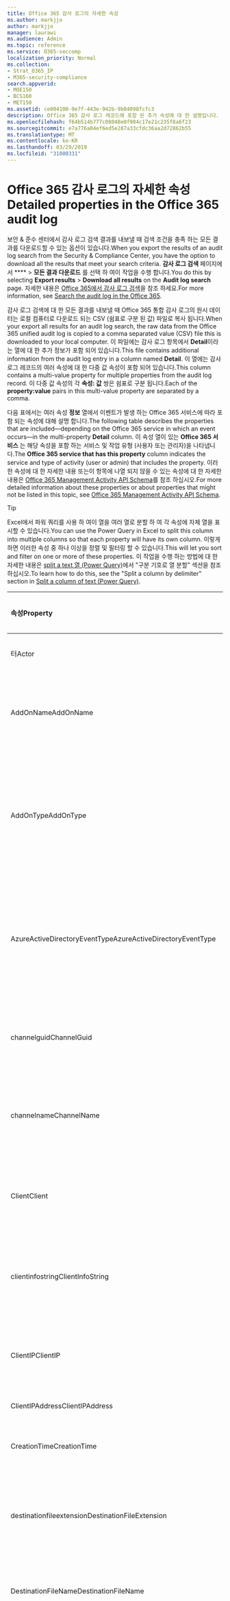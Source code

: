 ```yaml
---
title: Office 365 감사 로그의 자세한 속성
ms.author: markjjo
author: markjjo
manager: laurawi
ms.audience: Admin
ms.topic: reference
ms.service: O365-seccomp
localization_priority: Normal
ms.collection:
- Strat_O365_IP
- M365-security-compliance
search.appverid:
- MOE150
- BCS160
- MET150
ms.assetid: ce004100-9e7f-443e-942b-9b04098fcfc3
description: Office 365 감사 로그 레코드에 포함 된 추가 속성에 대 한 설명입니다.
ms.openlocfilehash: f64b514b777c08048e0f904c17e21c235f8a6f23
ms.sourcegitcommit: e7a776a04ef6ed5e287a33cfdc36aa2d72862b55
ms.translationtype: MT
ms.contentlocale: ko-KR
ms.lasthandoff: 03/29/2019
ms.locfileid: "31000331"
---
```

# <a name="detailed-properties-in-the-office-365-audit-log"></a><span data-ttu-id="f0a6d-103">Office 365 감사 로그의 자세한 속성</span><span class="sxs-lookup"><span data-stu-id="f0a6d-103">Detailed properties in the Office 365 audit log</span></span>

<span data-ttu-id="f0a6d-104">보안 & 준수 센터에서 감사 로그 검색 결과를 내보낼 때 검색 조건을 충족 하는 모든 결과를 다운로드할 수 있는 옵션이 있습니다.</span><span class="sxs-lookup"><span data-stu-id="f0a6d-104">When you export the results of an audit log search from the Security & Compliance Center, you have the option to download all the results that meet your search criteria.</span></span> <span data-ttu-id="f0a6d-105">**감사 로그 검색** 페이지에서 \*\*\*\* \> **모든 결과 다운로드** 를 선택 하 여이 작업을 수행 합니다.</span><span class="sxs-lookup"><span data-stu-id="f0a6d-105">You do this by selecting **Export results** \> **Download all results** on the **Audit log search** page.</span></span> <span data-ttu-id="f0a6d-106">자세한 내용은 [Office 365에서 감사 로그 검색](search-the-audit-log-in-security-and-compliance.md)을 참조 하세요.</span><span class="sxs-lookup"><span data-stu-id="f0a6d-106">For more information, see [Search the audit log in the Office 365](search-the-audit-log-in-security-and-compliance.md).</span></span>
  
 <span data-ttu-id="f0a6d-107">감사 로그 검색에 대 한 모든 결과를 내보낼 때 Office 365 통합 감사 로그의 원시 데이터는 로컬 컴퓨터로 다운로드 되는 CSV (쉼표로 구분 된 값) 파일로 복사 됩니다.</span><span class="sxs-lookup"><span data-stu-id="f0a6d-107">When your export all results for an audit log search, the raw data from the Office 365 unified audit log is copied to a comma separated value (CSV) file this is downloaded to your local computer.</span></span> <span data-ttu-id="f0a6d-108">이 파일에는 감사 로그 항목에서 **Detail**이라는 열에 대 한 추가 정보가 포함 되어 있습니다.</span><span class="sxs-lookup"><span data-stu-id="f0a6d-108">This file contains additional information from the audit log entry in a column named **Detail**.</span></span> <span data-ttu-id="f0a6d-109">이 열에는 감사 로그 레코드의 여러 속성에 대 한 다중 값 속성이 포함 되어 있습니다.</span><span class="sxs-lookup"><span data-stu-id="f0a6d-109">This column contains a multi-value property for multiple properties from the audit log record.</span></span> <span data-ttu-id="f0a6d-110">이 다중 값 속성의 각 **속성: 값** 쌍은 쉼표로 구분 됩니다.</span><span class="sxs-lookup"><span data-stu-id="f0a6d-110">Each of the **property:value** pairs in this multi-value property are separated by a comma.</span></span> 
  
<span data-ttu-id="f0a6d-111">다음 표에서는 여러 속성 **정보** 열에서 이벤트가 발생 하는 Office 365 서비스에 따라 포함 되는 속성에 대해 설명 합니다.</span><span class="sxs-lookup"><span data-stu-id="f0a6d-111">The following table describes the properties that are included—depending on the Office 365 service in which an event occurs—in the multi-property **Detail** column.</span></span> <span data-ttu-id="f0a6d-112">이 속성 열이 있는 **Office 365 서비스** 는 해당 속성을 포함 하는 서비스 및 작업 유형 (사용자 또는 관리자)을 나타냅니다.</span><span class="sxs-lookup"><span data-stu-id="f0a6d-112">The **Office 365 service that has this property** column indicates the service and type of activity (user or admin) that includes the property.</span></span> <span data-ttu-id="f0a6d-113">이러한 속성에 대 한 자세한 내용 또는이 항목에 나열 되지 않을 수 있는 속성에 대 한 자세한 내용은 [Office 365 Management Activity API Schema](https://go.microsoft.com/fwlink/p/?LinkId=717993)를 참조 하십시오.</span><span class="sxs-lookup"><span data-stu-id="f0a6d-113">For more detailed information about these properties or about properties that might not be listed in this topic, see [Office 365 Management Activity API Schema](https://go.microsoft.com/fwlink/p/?LinkId=717993).</span></span>
  
> [!TIP]
> <span data-ttu-id="f0a6d-114">Excel에서 파워 쿼리를 사용 하 여이 열을 여러 열로 분할 하 여 각 속성에 자체 열을 표시할 수 있습니다.</span><span class="sxs-lookup"><span data-stu-id="f0a6d-114">You can use the Power Query in Excel to split this column into multiple columns so that each property will have its own column.</span></span> <span data-ttu-id="f0a6d-115">이렇게 하면 이러한 속성 중 하나 이상을 정렬 및 필터링 할 수 있습니다.</span><span class="sxs-lookup"><span data-stu-id="f0a6d-115">This will let you sort and filter on one or more of these properties.</span></span> <span data-ttu-id="f0a6d-116">이 작업을 수행 하는 방법에 대 한 자세한 내용은 [split a text 열 (Power Query)](https://support.office.com/article/5282d425-6dd0-46ca-95bf-8e0da9539662)에서 "구분 기호로 열 분할" 섹션을 참조 하십시오.</span><span class="sxs-lookup"><span data-stu-id="f0a6d-116">To learn how to do this, see the "Split a column by delimiter" section in [Split a column of text (Power Query)](https://support.office.com/article/5282d425-6dd0-46ca-95bf-8e0da9539662).</span></span> 
  
|<span data-ttu-id="f0a6d-117">**속성**</span><span class="sxs-lookup"><span data-stu-id="f0a6d-117">**Property**</span></span>|<span data-ttu-id="f0a6d-118">**설명**</span><span class="sxs-lookup"><span data-stu-id="f0a6d-118">**Description**</span></span>|<span data-ttu-id="f0a6d-119">**이 속성을 가진 Office 365 서비스**</span><span class="sxs-lookup"><span data-stu-id="f0a6d-119">**Office 365 service that has this property**</span></span>|
|:-----|:-----|:-----|
|<span data-ttu-id="f0a6d-120">터</span><span class="sxs-lookup"><span data-stu-id="f0a6d-120">Actor</span></span>|<span data-ttu-id="f0a6d-121">작업을 수행한 사용자 또는 서비스 계정입니다.</span><span class="sxs-lookup"><span data-stu-id="f0a6d-121">The user or service account that performed the action.</span></span>|<span data-ttu-id="f0a6d-122">Azure Active Directory</span><span class="sxs-lookup"><span data-stu-id="f0a6d-122">Azure Active Directory</span></span>|
|<span data-ttu-id="f0a6d-123">AddOnName</span><span class="sxs-lookup"><span data-stu-id="f0a6d-123">AddOnName</span></span>|<span data-ttu-id="f0a6d-124">팀에서 추가, 제거 또는 업데이트 된 추가 기능의 이름입니다.</span><span class="sxs-lookup"><span data-stu-id="f0a6d-124">The name of an add-on that was added, removed, or updated in a team.</span></span> <span data-ttu-id="f0a6d-125">Microsoft 팀의 추가 기능 유형은 bot, 커넥터 또는 탭입니다.</span><span class="sxs-lookup"><span data-stu-id="f0a6d-125">The type of add-ons in Microsoft Teams are a bot, a connector, or a tab.</span></span>|<span data-ttu-id="f0a6d-126">Microsoft Teams</span><span class="sxs-lookup"><span data-stu-id="f0a6d-126">Microsoft Teams</span></span>|
|<span data-ttu-id="f0a6d-127">AddOnType</span><span class="sxs-lookup"><span data-stu-id="f0a6d-127">AddOnType</span></span>|<span data-ttu-id="f0a6d-128">팀에서 추가, 제거 또는 업데이트 된 추가 기능의 유형입니다.</span><span class="sxs-lookup"><span data-stu-id="f0a6d-128">The type of an add-on that was added, removed, or updated in a team.</span></span> <span data-ttu-id="f0a6d-129">다음 값은 추가 기능의 형식을 나타냅니다.</span><span class="sxs-lookup"><span data-stu-id="f0a6d-129">The following values indicate the type of add-on.</span></span>  <br/> <span data-ttu-id="f0a6d-130">**1** -bot을 나타냅니다.</span><span class="sxs-lookup"><span data-stu-id="f0a6d-130">**1** - Indicates a bot.</span></span><br/> <span data-ttu-id="f0a6d-131">**2** -커넥터를 나타냅니다.</span><span class="sxs-lookup"><span data-stu-id="f0a6d-131">**2** - Indicates a connector.</span></span><br/> <span data-ttu-id="f0a6d-132">**3** -탭을 나타냅니다.</span><span class="sxs-lookup"><span data-stu-id="f0a6d-132">**3** - Indicates a tab.</span></span>|<span data-ttu-id="f0a6d-133">Microsoft Teams</span><span class="sxs-lookup"><span data-stu-id="f0a6d-133">Microsoft Teams</span></span>|
|<span data-ttu-id="f0a6d-134">AzureActiveDirectoryEventType</span><span class="sxs-lookup"><span data-stu-id="f0a6d-134">AzureActiveDirectoryEventType</span></span>|<span data-ttu-id="f0a6d-135">Azure Active Directory 이벤트의 유형입니다.</span><span class="sxs-lookup"><span data-stu-id="f0a6d-135">The type of Azure Active Directory event.</span></span> <span data-ttu-id="f0a6d-136">이벤트 유형을 나타내는 값은 다음과 같습니다.</span><span class="sxs-lookup"><span data-stu-id="f0a6d-136">The following values indicate the type of event.</span></span>  <br/> <span data-ttu-id="f0a6d-137">**0** -계정 로그인 이벤트를 나타냅니다.</span><span class="sxs-lookup"><span data-stu-id="f0a6d-137">**0** - Indicates an account login event.</span></span><br/> <span data-ttu-id="f0a6d-138">**1** -Azure 응용 프로그램 보안 이벤트를 나타냅니다.</span><span class="sxs-lookup"><span data-stu-id="f0a6d-138">**1** - Indicates an Azure application security event.</span></span>|<span data-ttu-id="f0a6d-139">Azure Active Directory</span><span class="sxs-lookup"><span data-stu-id="f0a6d-139">Azure Active Directory</span></span>|
|<span data-ttu-id="f0a6d-140">channelguid</span><span class="sxs-lookup"><span data-stu-id="f0a6d-140">ChannelGuid</span></span>|<span data-ttu-id="f0a6d-141">Microsoft 팀 채널의 ID입니다.</span><span class="sxs-lookup"><span data-stu-id="f0a6d-141">The ID of a Microsoft Teams channel.</span></span> <span data-ttu-id="f0a6d-142">채널이 있는 팀이 **teamname** 및 **teamname** 속성으로 식별 됩니다.</span><span class="sxs-lookup"><span data-stu-id="f0a6d-142">The team that the channel is located in is identified by the **TeamName** and **TeamGuid** properties.</span></span>|<span data-ttu-id="f0a6d-143">Microsoft Teams</span><span class="sxs-lookup"><span data-stu-id="f0a6d-143">Microsoft Teams</span></span>|
|<span data-ttu-id="f0a6d-144">channelname</span><span class="sxs-lookup"><span data-stu-id="f0a6d-144">ChannelName</span></span>|<span data-ttu-id="f0a6d-145">Microsoft 팀 채널의 이름입니다.</span><span class="sxs-lookup"><span data-stu-id="f0a6d-145">The name of a Microsoft Teams channel.</span></span> <span data-ttu-id="f0a6d-146">채널이 있는 팀이 **teamname** 및 **teamname** 속성으로 식별 됩니다.</span><span class="sxs-lookup"><span data-stu-id="f0a6d-146">The team that the channel is located in is identified by the **TeamName** and **TeamGuid** properties.</span></span>|<span data-ttu-id="f0a6d-147">Microsoft Teams</span><span class="sxs-lookup"><span data-stu-id="f0a6d-147">Microsoft Teams</span></span>|
|<span data-ttu-id="f0a6d-148">Client</span><span class="sxs-lookup"><span data-stu-id="f0a6d-148">Client</span></span>|<span data-ttu-id="f0a6d-149">클라이언트 장치, 장치 OS 및 login 이벤트에 사용 되는 장치 브라우저 (예: Nokia Lumia 920;) Windows Phone 8; IE Mobile 11).</span><span class="sxs-lookup"><span data-stu-id="f0a6d-149">The client device, the device OS, and the device browser used for the login event (for example, Nokia Lumia 920; Windows Phone 8; IE Mobile 11).</span></span>|<span data-ttu-id="f0a6d-150">Azure Active Directory</span><span class="sxs-lookup"><span data-stu-id="f0a6d-150">Azure Active Directory</span></span>|
|<span data-ttu-id="f0a6d-151">clientinfostring</span><span class="sxs-lookup"><span data-stu-id="f0a6d-151">ClientInfoString</span></span>|<span data-ttu-id="f0a6d-152">브라우저 버전, Outlook 버전 및 모바일 장치 정보와 같이 작업을 수행 하는 데 사용한 전자 메일 클라이언트에 대 한 정보</span><span class="sxs-lookup"><span data-stu-id="f0a6d-152">Information about the email client that was used to perform the operation, such as a browser version, Outlook version, and mobile device information</span></span>|<span data-ttu-id="f0a6d-153">Exchange (사서함 활동)</span><span class="sxs-lookup"><span data-stu-id="f0a6d-153">Exchange (mailbox activity)</span></span>|
|<span data-ttu-id="f0a6d-154">ClientIP</span><span class="sxs-lookup"><span data-stu-id="f0a6d-154">ClientIP</span></span>|<span data-ttu-id="f0a6d-155">활동을 로그할 때 사용 된 장치의 IP 주소입니다.</span><span class="sxs-lookup"><span data-stu-id="f0a6d-155">The IP address of the device that was used when the activity was logged.</span></span> <span data-ttu-id="f0a6d-156">IP 주소는 IPv4 또는 IPv6 주소 형식으로 표시 됩니다.</span><span class="sxs-lookup"><span data-stu-id="f0a6d-156">The IP address is displayed in either an IPv4 or IPv6 address format.</span></span>|<span data-ttu-id="f0a6d-157">Exchange 및 Azure Active Directory</span><span class="sxs-lookup"><span data-stu-id="f0a6d-157">Exchange and Azure Active Directory</span></span>|
|<span data-ttu-id="f0a6d-158">ClientIPAddress</span><span class="sxs-lookup"><span data-stu-id="f0a6d-158">ClientIPAddress</span></span>|<span data-ttu-id="f0a6d-159">ClientIP과 동일 합니다.</span><span class="sxs-lookup"><span data-stu-id="f0a6d-159">Same as ClientIP.</span></span>|<span data-ttu-id="f0a6d-160">SharePoint</span><span class="sxs-lookup"><span data-stu-id="f0a6d-160">SharePoint</span></span>|
|<span data-ttu-id="f0a6d-161">CreationTime</span><span class="sxs-lookup"><span data-stu-id="f0a6d-161">CreationTime</span></span>|<span data-ttu-id="f0a6d-162">사용자가 활동을 수행 했을 때 utc (협정 세계시)로 표시 되는 날짜와 시간입니다.</span><span class="sxs-lookup"><span data-stu-id="f0a6d-162">The date and time in Coordinated Universal Time (UTC) when the user performed the activity.</span></span>|<span data-ttu-id="f0a6d-163">모두</span><span class="sxs-lookup"><span data-stu-id="f0a6d-163">All</span></span>|
|<span data-ttu-id="f0a6d-164">destinationfileextension</span><span class="sxs-lookup"><span data-stu-id="f0a6d-164">DestinationFileExtension</span></span>|<span data-ttu-id="f0a6d-165">복사 하거나 이동할 파일의 파일 확장명입니다.</span><span class="sxs-lookup"><span data-stu-id="f0a6d-165">The file extension of a file that is copied or moved.</span></span> <span data-ttu-id="f0a6d-166">이 속성은 FileCopied 및 FileMoved 사용자 작업에만 표시 됩니다.</span><span class="sxs-lookup"><span data-stu-id="f0a6d-166">This property is displayed only for the FileCopied and FileMoved user activities.</span></span>|<span data-ttu-id="f0a6d-167">SharePoint</span><span class="sxs-lookup"><span data-stu-id="f0a6d-167">SharePoint</span></span>|
|<span data-ttu-id="f0a6d-168">DestinationFileName</span><span class="sxs-lookup"><span data-stu-id="f0a6d-168">DestinationFileName</span></span>|<span data-ttu-id="f0a6d-169">파일 이름이 복사 되거나 이동 됩니다.</span><span class="sxs-lookup"><span data-stu-id="f0a6d-169">The name of the file is copied or moved.</span></span> <span data-ttu-id="f0a6d-170">이 속성은 FileCopied 및 FileMoved 작업에만 표시 됩니다.</span><span class="sxs-lookup"><span data-stu-id="f0a6d-170">This property is displayed only for the FileCopied and FileMoved actions.</span></span>|<span data-ttu-id="f0a6d-171">SharePoint</span><span class="sxs-lookup"><span data-stu-id="f0a6d-171">SharePoint</span></span>|
|<span data-ttu-id="f0a6d-172">DestinationRelativeUrl</span><span class="sxs-lookup"><span data-stu-id="f0a6d-172">DestinationRelativeUrl</span></span>|<span data-ttu-id="f0a6d-173">파일을 복사 하거나 이동할 대상 폴더의 URL입니다.</span><span class="sxs-lookup"><span data-stu-id="f0a6d-173">The URL of the destination folder where a file is copied or moved.</span></span> <span data-ttu-id="f0a6d-174">**SiteURL**, **DestinationRelativeURL**및 **destinationfilename** 속성의 값을 조합 하면 **ObjectID** 속성의 값 (복사 된 파일의 전체 경로 이름)과 같습니다.</span><span class="sxs-lookup"><span data-stu-id="f0a6d-174">The combination of the values for the **SiteURL**, the **DestinationRelativeURL**, and the **DestinationFileName** properties is the same as the value for the **ObjectID** property, which is the full path name for the file that was copied.</span></span> <span data-ttu-id="f0a6d-175">이 속성은 FileCopied 및 FileMoved 사용자 작업에만 표시 됩니다.</span><span class="sxs-lookup"><span data-stu-id="f0a6d-175">This property is displayed only for the FileCopied and FileMoved user activities.</span></span>|<span data-ttu-id="f0a6d-176">SharePoint</span><span class="sxs-lookup"><span data-stu-id="f0a6d-176">SharePoint</span></span>|
|<span data-ttu-id="f0a6d-177">EventSource</span><span class="sxs-lookup"><span data-stu-id="f0a6d-177">EventSource</span></span>|<span data-ttu-id="f0a6d-178">SharePoint에서 이벤트가 발생 한 것을 식별 합니다.</span><span class="sxs-lookup"><span data-stu-id="f0a6d-178">Identifies that an event occurred in SharePoint.</span></span> <span data-ttu-id="f0a6d-179">사용할 수 있는 값은 **SharePoint** 및 **objectmodel**입니다.</span><span class="sxs-lookup"><span data-stu-id="f0a6d-179">Possible values are **SharePoint** and **ObjectModel**.</span></span>|<span data-ttu-id="f0a6d-180">SharePoint</span><span class="sxs-lookup"><span data-stu-id="f0a6d-180">SharePoint</span></span>|
|<span data-ttu-id="f0a6d-181">externalaccess</span><span class="sxs-lookup"><span data-stu-id="f0a6d-181">ExternalAccess</span></span>|<span data-ttu-id="f0a6d-182">Exchange 관리 활동의 경우, cmdlet이 조직의 사용자에 의해 실행 되었는지, Microsoft 데이터 센터 담당자나 데이터 센터 서비스 계정 또는 위임 된 관리자가 실행할지를 지정 합니다.</span><span class="sxs-lookup"><span data-stu-id="f0a6d-182">For Exchange admin activity, specifies whether the cmdlet was run by a user in your organization, by Microsoft datacenter personnel or a datacenter service account, or by a delegated administrator.</span></span> <span data-ttu-id="f0a6d-183">값이 **False** 이면 조직의 다른 사용자가 cmdlet을 실행 한 것입니다.</span><span class="sxs-lookup"><span data-stu-id="f0a6d-183">The value **False** indicates that the cmdlet was run by someone in your organization.</span></span> <span data-ttu-id="f0a6d-184">**True** 값은 데이터 센터 직원, 데이터 센터 서비스 계정 또는 위임 된 관리자에 의해 cmdlet이 실행 되었음을 나타냅니다.</span><span class="sxs-lookup"><span data-stu-id="f0a6d-184">The value **True** indicates that the cmdlet was run by datacenter personnel, a datacenter service account, or a delegated administrator.</span></span>  <br/> <span data-ttu-id="f0a6d-185">Exchange 사서함 활동의 경우 조직 외부의 사용자가 사서함에 액세스 했는지 여부를 지정 합니다.</span><span class="sxs-lookup"><span data-stu-id="f0a6d-185">For Exchange mailbox activity, specifies whether a mailbox was accessed by a user outside your organization.</span></span>|<span data-ttu-id="f0a6d-186">Exchange</span><span class="sxs-lookup"><span data-stu-id="f0a6d-186">Exchange</span></span>|
|<span data-ttu-id="f0a6d-187">ExtendedProperties</span><span class="sxs-lookup"><span data-stu-id="f0a6d-187">ExtendedProperties</span></span>|<span data-ttu-id="f0a6d-188">Azure Active Directory 이벤트에 대 한 확장 된 속성입니다.</span><span class="sxs-lookup"><span data-stu-id="f0a6d-188">The extended properties for an the Azure Active Directory event.</span></span>|<span data-ttu-id="f0a6d-189">Azure Active Directory</span><span class="sxs-lookup"><span data-stu-id="f0a6d-189">Azure Active Directory</span></span>|
|<span data-ttu-id="f0a6d-190">ID</span><span class="sxs-lookup"><span data-stu-id="f0a6d-190">ID</span></span>|<span data-ttu-id="f0a6d-191">보고서 항목의 ID입니다.</span><span class="sxs-lookup"><span data-stu-id="f0a6d-191">The ID of the report entry.</span></span> <span data-ttu-id="f0a6d-192">ID는 보고서 항목을 고유 하 게 식별 합니다.</span><span class="sxs-lookup"><span data-stu-id="f0a6d-192">The ID uniquely identifies the report entry.</span></span>|<span data-ttu-id="f0a6d-193">모두</span><span class="sxs-lookup"><span data-stu-id="f0a6d-193">All</span></span>|
|<span data-ttu-id="f0a6d-194">internallogontype</span><span class="sxs-lookup"><span data-stu-id="f0a6d-194">InternalLogonType</span></span>|<span data-ttu-id="f0a6d-195">내부용으로 예약되어 있습니다.</span><span class="sxs-lookup"><span data-stu-id="f0a6d-195">Reserved for internal use.</span></span>|<span data-ttu-id="f0a6d-196">Exchange (사서함 활동)</span><span class="sxs-lookup"><span data-stu-id="f0a6d-196">Exchange (mailbox activity)</span></span>|
|<span data-ttu-id="f0a6d-197">ItemType</span><span class="sxs-lookup"><span data-stu-id="f0a6d-197">ItemType</span></span>|<span data-ttu-id="f0a6d-198">액세스 하거나 수정한 개체의 유형입니다.</span><span class="sxs-lookup"><span data-stu-id="f0a6d-198">The type of object that was accessed or modified.</span></span> <span data-ttu-id="f0a6d-199">사용할 수 있는 값에는 **파일**, **폴더**, **웹**, **사이트**, **테 넌 트**및 **documentlibrary**가 있습니다.</span><span class="sxs-lookup"><span data-stu-id="f0a6d-199">Possible values include **File**, **Folder**, **Web**, **Site**, **Tenant**, and **DocumentLibrary**.</span></span>|<span data-ttu-id="f0a6d-200">SharePoint</span><span class="sxs-lookup"><span data-stu-id="f0a6d-200">SharePoint</span></span>|
|<span data-ttu-id="f0a6d-201">LoginStatus</span><span class="sxs-lookup"><span data-stu-id="f0a6d-201">LoginStatus</span></span>|<span data-ttu-id="f0a6d-202">발생 했을 수 있는 로그인 실패를 확인 합니다.</span><span class="sxs-lookup"><span data-stu-id="f0a6d-202">Identifies login failures that might have occurred.</span></span>|<span data-ttu-id="f0a6d-203">Azure Active Directory</span><span class="sxs-lookup"><span data-stu-id="f0a6d-203">Azure Active Directory</span></span>|
|<span data-ttu-id="f0a6d-204">logontype</span><span class="sxs-lookup"><span data-stu-id="f0a6d-204">LogonType</span></span>|<span data-ttu-id="f0a6d-205">사서함 액세스 유형입니다.</span><span class="sxs-lookup"><span data-stu-id="f0a6d-205">The type of mailbox access.</span></span> <span data-ttu-id="f0a6d-206">다음 값은 사서함에 액세스 한 사용자의 유형을 나타냅니다.</span><span class="sxs-lookup"><span data-stu-id="f0a6d-206">The following values indicate the type of user who accessed the mailbox.</span></span>  <br/><br/> <span data-ttu-id="f0a6d-207">**0** -사서함 소유자를 나타냅니다.</span><span class="sxs-lookup"><span data-stu-id="f0a6d-207">**0** - Indicates a mailbox owner.</span></span><br/> <span data-ttu-id="f0a6d-208">**1** -관리자를 나타냅니다.</span><span class="sxs-lookup"><span data-stu-id="f0a6d-208">**1** - Indicates an administrator.</span></span><br/> <span data-ttu-id="f0a6d-209">**2** -대리인을 나타냅니다.</span><span class="sxs-lookup"><span data-stu-id="f0a6d-209">**2** - Indicates a delegate.</span></span> <br/><span data-ttu-id="f0a6d-210">**3** -Microsoft 데이터 센터의 전송 서비스를 나타냅니다.</span><span class="sxs-lookup"><span data-stu-id="f0a6d-210">**3** - Indicates the transport service in the Microsoft datacenter.</span></span><br/> <span data-ttu-id="f0a6d-211">**4** -Microsoft 데이터 센터의 서비스 계정을 나타냅니다.</span><span class="sxs-lookup"><span data-stu-id="f0a6d-211">**4** - Indicates a   service account in the Microsoft datacenter.</span></span> <br/><span data-ttu-id="f0a6d-212">**6** -위임 된 관리자를 나타냅니다.</span><span class="sxs-lookup"><span data-stu-id="f0a6d-212">**6** - Indicates a delegated administrator.</span></span>|<span data-ttu-id="f0a6d-213">Exchange (사서함 활동)</span><span class="sxs-lookup"><span data-stu-id="f0a6d-213">Exchange (mailbox activity)</span></span>|
|<span data-ttu-id="f0a6d-214">MailboxGuid</span><span class="sxs-lookup"><span data-stu-id="f0a6d-214">MailboxGuid</span></span>|<span data-ttu-id="f0a6d-215">액세스 한 사서함의 Exchange GUID입니다.</span><span class="sxs-lookup"><span data-stu-id="f0a6d-215">The Exchange GUID of the mailbox that was accessed.</span></span>|<span data-ttu-id="f0a6d-216">Exchange (사서함 활동)</span><span class="sxs-lookup"><span data-stu-id="f0a6d-216">Exchange (mailbox activity)</span></span>|
|<span data-ttu-id="f0a6d-217">MailboxOwnerUPN</span><span class="sxs-lookup"><span data-stu-id="f0a6d-217">MailboxOwnerUPN</span></span>|<span data-ttu-id="f0a6d-218">액세스 한 사서함을 소유한 사용자의 전자 메일 주소입니다.</span><span class="sxs-lookup"><span data-stu-id="f0a6d-218">The email address of the person who owns the mailbox that was accessed.</span></span>|<span data-ttu-id="f0a6d-219">Exchange (사서함 활동)</span><span class="sxs-lookup"><span data-stu-id="f0a6d-219">Exchange (mailbox activity)</span></span>|
|<span data-ttu-id="f0a6d-220">구성원</span><span class="sxs-lookup"><span data-stu-id="f0a6d-220">Members</span></span>|<span data-ttu-id="f0a6d-221">팀에서 추가 되거나 제거 된 사용자를 나열 합니다.</span><span class="sxs-lookup"><span data-stu-id="f0a6d-221">Lists the users that have been added or removed from a team.</span></span> <span data-ttu-id="f0a6d-222">다음 값은 사용자에 게 할당 된 역할 형식을 나타냅니다.</span><span class="sxs-lookup"><span data-stu-id="f0a6d-222">The following values indicate the Role type assigned to the user.</span></span>  <br/><br/> <span data-ttu-id="f0a6d-223">**1** -소유자 역할을 나타냅니다.</span><span class="sxs-lookup"><span data-stu-id="f0a6d-223">**1** - Indicates  the Owner role.</span></span><br/> <span data-ttu-id="f0a6d-224">**2** -구성원 역할을 나타냅니다.</span><span class="sxs-lookup"><span data-stu-id="f0a6d-224">**2** - Indicates the Member role.</span></span><br/> <span data-ttu-id="f0a6d-225">**3** -게스트 역할을 나타냅니다.</span><span class="sxs-lookup"><span data-stu-id="f0a6d-225">**3** - Indicates the Guest role.</span></span> <br/><br/><span data-ttu-id="f0a6d-226">Members 속성에도 조직의 이름과 구성원의 전자 메일 주소가 포함 됩니다.</span><span class="sxs-lookup"><span data-stu-id="f0a6d-226">The Members property also includes the name of your organization, and the member's email address.</span></span>|<span data-ttu-id="f0a6d-227">Microsoft Teams</span><span class="sxs-lookup"><span data-stu-id="f0a6d-227">Microsoft Teams</span></span>|
|<span data-ttu-id="f0a6d-228">ModifiedProperties (Name, NewValue, OldValue)</span><span class="sxs-lookup"><span data-stu-id="f0a6d-228">ModifiedProperties (Name, NewValue, OldValue)</span></span>|<span data-ttu-id="f0a6d-229">이 속성은 사이트 또는 사이트 모음 관리 그룹의 구성원으로 사용자를 추가 하는 등의 관리 이벤트에 포함 됩니다.</span><span class="sxs-lookup"><span data-stu-id="f0a6d-229">The property is included for admin events, such as adding a user as a member of a site or a site collection admin group.</span></span> <span data-ttu-id="f0a6d-230">이 속성에는 수정 된 속성의 이름 (예: 사이트 관리자 그룹)과 수정한 속성의 새 값 (사이트 관리자로 추가한 사용자 및 수정한 개체의 이전 값)이 포함 됩니다.</span><span class="sxs-lookup"><span data-stu-id="f0a6d-230">The property includes the name of the property that was modified (for example, the Site Admin group) the new value of the modified property (such the user who was added as a site admin, and the previous value of the modified object.</span></span>|<span data-ttu-id="f0a6d-231">모두 (관리 활동)</span><span class="sxs-lookup"><span data-stu-id="f0a6d-231">All (admin activity)</span></span>|
|<span data-ttu-id="f0a6d-232">id</span><span class="sxs-lookup"><span data-stu-id="f0a6d-232">ObjectID</span></span>|<span data-ttu-id="f0a6d-233">Exchange 관리자 감사 로깅을 위해 cmdlet에 의해 수정 된 개체의 이름입니다.</span><span class="sxs-lookup"><span data-stu-id="f0a6d-233">For Exchange admin audit logging, the name of the object that was modified by the cmdlet.</span></span>  <br/> <span data-ttu-id="f0a6d-234">SharePoint 작업의 경우 사용자가 액세스 하는 파일 또는 폴더의 전체 URL 경로 이름입니다.</span><span class="sxs-lookup"><span data-stu-id="f0a6d-234">For SharePoint activity, the full URL path name of the file or folder accessed by a user.</span></span>  <br/> <span data-ttu-id="f0a6d-235">Azure AD 활동의 경우 수정 된 사용자 계정의 이름입니다.</span><span class="sxs-lookup"><span data-stu-id="f0a6d-235">For Azure AD activity, the name of the user account that was modified.</span></span>|<span data-ttu-id="f0a6d-236">모두</span><span class="sxs-lookup"><span data-stu-id="f0a6d-236">All</span></span>|
|<span data-ttu-id="f0a6d-237">작업</span><span class="sxs-lookup"><span data-stu-id="f0a6d-237">Operation</span></span>|<span data-ttu-id="f0a6d-238">사용자 또는 관리자 활동의 이름입니다.</span><span class="sxs-lookup"><span data-stu-id="f0a6d-238">The name of the user or admin activity.</span></span> <span data-ttu-id="f0a6d-239">이 속성의 값은 **활동** 드롭다운 목록에서 선택한 값에 해당 합니다.</span><span class="sxs-lookup"><span data-stu-id="f0a6d-239">The value of this property corresponds to the value that was selected in the **Activities** drop down list.</span></span> <span data-ttu-id="f0a6d-240">**모든 작업에 대해 결과 표시** 를 선택 하면 보고서에 모든 서비스에 대 한 모든 사용자 및 관리 활동에 대 한 항목이 포함 됩니다.</span><span class="sxs-lookup"><span data-stu-id="f0a6d-240">If **Show results for all activities** was selected, the report will included entries for all user and admin activities for all services.</span></span> <span data-ttu-id="f0a6d-241">office 365 감사 로그에 기록 된 작업/작업에 대 한 설명은 [office 365에서 감사 로그 검색](search-the-audit-log-in-security-and-compliance.md)의 **감사 된 작업** 탭을 참조 하십시오.</span><span class="sxs-lookup"><span data-stu-id="f0a6d-241">For a description of the operations/activities that are logged in the Office 365 audit log, see the **Audited activities** tab in [Search the audit log in the Office 365](search-the-audit-log-in-security-and-compliance.md).</span></span>  <br/> <span data-ttu-id="f0a6d-242">Exchange 관리 활동의 경우이 속성은 실행 된 cmdlet의 이름을 식별 합니다.</span><span class="sxs-lookup"><span data-stu-id="f0a6d-242">For Exchange admin activity, this property identifies the name of the cmdlet that was run.</span></span>|<span data-ttu-id="f0a6d-243">모두</span><span class="sxs-lookup"><span data-stu-id="f0a6d-243">All</span></span>|
|<span data-ttu-id="f0a6d-244">조직 id</span><span class="sxs-lookup"><span data-stu-id="f0a6d-244">OrganizationID</span></span>|<span data-ttu-id="f0a6d-245">Office 365 조 직의 GUID입니다.</span><span class="sxs-lookup"><span data-stu-id="f0a6d-245">The GUID for your Office 365 organization.</span></span>|<span data-ttu-id="f0a6d-246">모두</span><span class="sxs-lookup"><span data-stu-id="f0a6d-246">All</span></span>|
|<span data-ttu-id="f0a6d-247">경로</span><span class="sxs-lookup"><span data-stu-id="f0a6d-247">Path</span></span>|<span data-ttu-id="f0a6d-248">액세스 한 메시지가 있는 사서함 폴더의 이름입니다.</span><span class="sxs-lookup"><span data-stu-id="f0a6d-248">The name of the mailbox folder where the message that was accessed is located.</span></span> <span data-ttu-id="f0a6d-249">이 속성은 또한 메시지가 만들어지거나 복사/이동 되는 폴더를 식별 합니다.</span><span class="sxs-lookup"><span data-stu-id="f0a6d-249">This property also identifies the folder a where a message is created in or copied/moved to.</span></span>|<span data-ttu-id="f0a6d-250">Exchange (사서함 활동)</span><span class="sxs-lookup"><span data-stu-id="f0a6d-250">Exchange (mailbox activity)</span></span>|
|<span data-ttu-id="f0a6d-251">매개 변수</span><span class="sxs-lookup"><span data-stu-id="f0a6d-251">Parameters</span></span>|<span data-ttu-id="f0a6d-252">Exchange 관리 활동의 경우 Operation 속성에서 식별 된 cmdlet에 사용 된 모든 매개 변수의 이름과 값입니다.</span><span class="sxs-lookup"><span data-stu-id="f0a6d-252">For Exchange admin activity, the name and value for all parameters that were used with the cmdlet that is identified in the Operation property.</span></span>|<span data-ttu-id="f0a6d-253">Exchange (관리 활동)</span><span class="sxs-lookup"><span data-stu-id="f0a6d-253">Exchange (admin activity)</span></span>|
|<span data-ttu-id="f0a6d-254">RecordType</span><span class="sxs-lookup"><span data-stu-id="f0a6d-254">RecordType</span></span>|<span data-ttu-id="f0a6d-255">record에서 지정한 작업의 유형입니다.</span><span class="sxs-lookup"><span data-stu-id="f0a6d-255">The type of operation indicated by the record.</span></span> <span data-ttu-id="f0a6d-256">다음 값은 레코드 종류를 나타냅니다.</span><span class="sxs-lookup"><span data-stu-id="f0a6d-256">The following values indicate the record type.</span></span>  <br/><br/> <span data-ttu-id="f0a6d-257">**1** -Exchange 관리자 감사 로그의 레코드를 나타냅니다.</span><span class="sxs-lookup"><span data-stu-id="f0a6d-257">**1** - Indicates a record from the  Exchange  admin audit log.</span></span> <br/><span data-ttu-id="f0a6d-258">**2** -singled 사서함 항목에 대해 수행 된 작업에 대 한 Exchange 사서함 감사 로그의 레코드를 나타냅니다.</span><span class="sxs-lookup"><span data-stu-id="f0a6d-258">**2** - Indicates a record from the  Exchange  mailbox audit log for an operation performed on a singled mailbox item.</span></span> <br/><span data-ttu-id="f0a6d-259">**3** -Exchange 사서함 감사 로그 에서도 레코드를 나타냅니다.</span><span class="sxs-lookup"><span data-stu-id="f0a6d-259">**3** - Also indicates a record from the  Exchange  mailbox audit log.</span></span> <span data-ttu-id="f0a6d-260">이 레코드 종류는 원본 사서함에서 여러 항목을 지운 편지함 폴더로 이동 하거나 여러 항목을 영구적으로 삭제 하는 등의 여러 항목에 대해 작업이 수행 되었음을 나타냅니다.</span><span class="sxs-lookup"><span data-stu-id="f0a6d-260">This record type indicates the operation was performed on multiple items in the source mailbox (such as moving multiple items to the Deleted Items folder or permanently deleting multiple items).</span></span> <br/><span data-ttu-id="f0a6d-261">**4** -사이트에 대 한 권한 할당 관리자 또는 사용자와 같은 SharePoint의 사이트 관리 작업을 나타냅니다.</span><span class="sxs-lookup"><span data-stu-id="f0a6d-261">**4** - Indicates a site admin operation in SharePoint, such as an administrator or user assigning permissions to a site.</span></span> <br/><span data-ttu-id="f0a6d-262">**6** -사용자가 파일을 보거나 수정 하는 등 SharePoint의 파일 또는 폴더 관련 작업을 나타냅니다.</span><span class="sxs-lookup"><span data-stu-id="f0a6d-262">**6** - Indicates a file or folder-related operation in SharePoint, such as a user viewing or modifying a file.</span></span> <br/><span data-ttu-id="f0a6d-263">**8** -Azure Active Directory에서 수행 된 관리 작업을 나타냅니다.</span><span class="sxs-lookup"><span data-stu-id="f0a6d-263">**8** - Indicates an admin operation performed in Azure Active Directory.</span></span> <br/><span data-ttu-id="f0a6d-264">**9** -OrgId 로그인 이벤트를 Azure Active Directory에 표시 합니다.</span><span class="sxs-lookup"><span data-stu-id="f0a6d-264">**9** - Indicates  OrgId logon events in Azure Active Directory.</span></span> <span data-ttu-id="f0a6d-265">이 레코드 종류는 더 이상 사용 되지 않습니다.</span><span class="sxs-lookup"><span data-stu-id="f0a6d-265">This record type is being deprecated.</span></span> <br/><span data-ttu-id="f0a6d-266">**10** -데이터 센터에서 Microsoft 담당자가 수행한 보안 cmdlet 이벤트를 나타냅니다.</span><span class="sxs-lookup"><span data-stu-id="f0a6d-266">**10** - Indicates security cmdlet events that were performed by Microsoft personnel in the data center.</span></span> <br/><span data-ttu-id="f0a6d-267">**11** -SharePoint의 DLP (데이터 손실 방지) 이벤트를 나타냅니다.</span><span class="sxs-lookup"><span data-stu-id="f0a6d-267">**11** - Indicates Data loss protection (DLP) events in SharePoint.</span></span><br/> <span data-ttu-id="f0a6d-268">**12** -Sway 이벤트를 나타냅니다.</span><span class="sxs-lookup"><span data-stu-id="f0a6d-268">**12** - Indicates Sway events.</span></span> <br/><span data-ttu-id="f0a6d-269">**13** -통합 dlp 정책으로 구성 된 경우 Exchange의 DLP 이벤트를 나타냅니다.</span><span class="sxs-lookup"><span data-stu-id="f0a6d-269">**13** - Indicates DLP events in Exchange, when configured with a unified a DLP policy.</span></span> <span data-ttu-id="f0a6d-270">Exchange 메일 흐름 규칙 (전송 규칙이 라고도 함)을 기반으로 하는 DLP 이벤트는 지원 되지 않습니다.</span><span class="sxs-lookup"><span data-stu-id="f0a6d-270">DLP events based on Exchange mail flow rules (also known as transport rules) aren't supported.</span></span><br><span data-ttu-id="f0a6d-271">**14** -SharePoint의 공유 이벤트를 나타냅니다.</span><span class="sxs-lookup"><span data-stu-id="f0a6d-271">**14** - Indicates sharing events in SharePoint.</span></span><br/> <span data-ttu-id="f0a6d-272">**15** -Azure Active Directory의 STS (보안 토큰 서비스) 로그온 이벤트를 나타냅니다.</span><span class="sxs-lookup"><span data-stu-id="f0a6d-272">**15** - Indicates Secure Token Service (STS) logon events in Azure Active Directory.</span></span> <br/><span data-ttu-id="f0a6d-273">**18** -보안 & 준수 센터 이벤트를 나타냅니다.</span><span class="sxs-lookup"><span data-stu-id="f0a6d-273">**18** - Indicates Security & Compliance Center events.</span></span> <br/><span data-ttu-id="f0a6d-274">**20** -Power BI 이벤트를 나타냅니다.</span><span class="sxs-lookup"><span data-stu-id="f0a6d-274">**20** - Indicates Power BI events.</span></span> <br/><span data-ttu-id="f0a6d-275">**21**-Dynamics 365 이벤트를 나타냅니다.</span><span class="sxs-lookup"><span data-stu-id="f0a6d-275">**21**- Indicates Dynamics 365 events.</span></span><br/><span data-ttu-id="f0a6d-276">**22** -Yammer 이벤트를 나타냅니다.</span><span class="sxs-lookup"><span data-stu-id="f0a6d-276">**22** - Indicates Yammer events.</span></span> <br/><span data-ttu-id="f0a6d-277">**23** -비즈니스용 Skype 이벤트를 나타냅니다.</span><span class="sxs-lookup"><span data-stu-id="f0a6d-277">**23** - Indicates Skype for Business events.</span></span> <br/><span data-ttu-id="f0a6d-278">**24** -eDiscovery 이벤트를 나타냅니다.</span><span class="sxs-lookup"><span data-stu-id="f0a6d-278">**24** - Indicates eDiscovery events.</span></span> <span data-ttu-id="f0a6d-279">이 레코드 종류는 보안 및 준수 센터에서 콘텐츠 검색을 실행 하 고 eDiscovery 사례를 관리 하 여 수행한 작업을 나타냅니다.</span><span class="sxs-lookup"><span data-stu-id="f0a6d-279">This record type indicates activities that were performed by running content searches and managing eDiscovery cases in the security and compliance center.</span></span> <span data-ttu-id="f0a6d-280">자세한 내용은 [Office 365 감사 로그에서 eDiscovery 활동 검색](search-for-ediscovery-activities-in-the-audit-log.md)을 참조 하세요.</span><span class="sxs-lookup"><span data-stu-id="f0a6d-280">For more information, see [Search for eDiscovery activities in the Office 365 audit log](search-for-ediscovery-activities-in-the-audit-log.md).</span></span><br/><span data-ttu-id="f0a6d-281">**25, 26 또는 27** -Microsoft 팀 이벤트를 나타냅니다.</span><span class="sxs-lookup"><span data-stu-id="f0a6d-281">**25, 26, or 27** - Indicates Microsoft Teams events.</span></span> <br/><span data-ttu-id="f0a6d-282">**28** -Exchange Online Protection 및 Office 365 Advanced Threat protection 이벤트의 피싱 및 맬웨어 이벤트를 나타냅니다.</span><span class="sxs-lookup"><span data-stu-id="f0a6d-282">**28** - Indicates phishing and malware events from Exchange Online Protection and Office 365 Advanced Threat Protection events.</span></span><br/> <span data-ttu-id="f0a6d-283">**30** -Microsoft Flow 이벤트를 나타냅니다.</span><span class="sxs-lookup"><span data-stu-id="f0a6d-283">**30** - Indicates Microsoft Flow events.</span></span><br/> <span data-ttu-id="f0a6d-284">**32** -지정 된 Microsoft Stream 이벤트</span><span class="sxs-lookup"><span data-stu-id="f0a6d-284">**32** - Indicated Microsoft Stream events.</span></span><br/> <span data-ttu-id="f0a6d-285">**35** -Microsoft Project 이벤트를 나타냅니다.</span><span class="sxs-lookup"><span data-stu-id="f0a6d-285">**35** - Indicates Microsoft Project events.</span></span> <br/> <span data-ttu-id="f0a6d-286">**36** -SharePoint 목록 이벤트를 나타냅니다.</span><span class="sxs-lookup"><span data-stu-id="f0a6d-286">**36** - Indicates SharePoint list events.</span></span><br/> <span data-ttu-id="f0a6d-287">**38** -보안 및 준수 센터의 보존 정책 및 보존 레이블과 관련 된 이벤트를 나타냅니다.</span><span class="sxs-lookup"><span data-stu-id="f0a6d-287">**38** - Indicates events related to retention policies and retention labels in the security and compliance center.</span></span>  <br/><span data-ttu-id="f0a6d-288">**40** -보안 및 준수 알림 신호의 결과로 생성 되는 이벤트를 나타냅니다.</span><span class="sxs-lookup"><span data-stu-id="f0a6d-288">**40** - Indicates events that results from security and compliance alert signals.</span></span><br/> <span data-ttu-id="f0a6d-289">**41** -안전 링크 차단 시간 및 Office 365 Advanced Threat Protection의 무시 이벤트 차단 이벤트가 표시 됩니다.</span><span class="sxs-lookup"><span data-stu-id="f0a6d-289">**41** - Indicates safe links time-of-block and block override events in Office 365 Advanced Threat Protection.</span></span><br/><span data-ttu-id="f0a6d-290">**44** -작업에 대 한 분석 이벤트를 나타냅니다.</span><span class="sxs-lookup"><span data-stu-id="f0a6d-290">**44** - Indicates Workplace Analytics events.</span></span> <br/><span data-ttu-id="f0a6d-291">**45** -PowerApps 앱 이벤트를 나타냅니다.</span><span class="sxs-lookup"><span data-stu-id="f0a6d-291">**45** - Indicates PowerApps app events.</span></span> <br/> <span data-ttu-id="f0a6d-292">**47** -SharePoint, OneDrive 및 Microsoft 팀의 파일에 대 한 Office 365 Advanced Threat Protection의 피싱 및 맬웨어 이벤트를 나타냅니다.</span><span class="sxs-lookup"><span data-stu-id="f0a6d-292">**47** - Indicates phishing and malware events from Office 365 Advanced Threat Protection for files in SharePoint, OneDrive, and Microsoft Teams.</span></span>|<span data-ttu-id="f0a6d-293">모두</span><span class="sxs-lookup"><span data-stu-id="f0a6d-293">All</span></span>|
|<span data-ttu-id="f0a6d-294">resultstatus</span><span class="sxs-lookup"><span data-stu-id="f0a6d-294">ResultStatus</span></span>|<span data-ttu-id="f0a6d-295">**작업** 속성에 지정 된 작업이 성공 했는지 여부를 나타냅니다.</span><span class="sxs-lookup"><span data-stu-id="f0a6d-295">Indicates whether the action (specified in the **Operation** property) was successful or not.</span></span>  <br/> <span data-ttu-id="f0a6d-296">Exchange 관리 활동의 경우이 값은 **True** (성공) 또는 **False** (failed) 중 하나입니다.</span><span class="sxs-lookup"><span data-stu-id="f0a6d-296">For Exchange admin activity, the value is either **True** (successful) or **False** (failed).</span></span>|<span data-ttu-id="f0a6d-297">모두</span><span class="sxs-lookup"><span data-stu-id="f0a6d-297">All</span></span>  <br/>|
|<span data-ttu-id="f0a6d-298">SecurityComplianceCenterEventType</span><span class="sxs-lookup"><span data-stu-id="f0a6d-298">SecurityComplianceCenterEventType</span></span>|<span data-ttu-id="f0a6d-299">작업이 보안 & 준수 센터 이벤트 임을 나타냅니다.</span><span class="sxs-lookup"><span data-stu-id="f0a6d-299">Indicates that the activity was a Security & Compliance Center event.</span></span> <span data-ttu-id="f0a6d-300">이 속성에 대 한 모든 보안 & 준수 센터 작업의 값은 **0** 입니다.</span><span class="sxs-lookup"><span data-stu-id="f0a6d-300">All Security & Compliance Center activities will have a value of **0** for this property.</span></span>|<span data-ttu-id="f0a6d-301">보안 및 준수 센터</span><span class="sxs-lookup"><span data-stu-id="f0a6d-301">Security & Compliance Center</span></span>|
|<span data-ttu-id="f0a6d-302">SharingType</span><span class="sxs-lookup"><span data-stu-id="f0a6d-302">SharingType</span></span>|<span data-ttu-id="f0a6d-303">리소스를 공유 하는 사용자에 게 할당 된 공유 권한 유형입니다.</span><span class="sxs-lookup"><span data-stu-id="f0a6d-303">The type of sharing permissions that was assigned to the user that the resource was shared with.</span></span> <span data-ttu-id="f0a6d-304">이 사용자는 **usersharedwith** 속성에서 식별 됩니다.</span><span class="sxs-lookup"><span data-stu-id="f0a6d-304">This user is identified in the **UserSharedWith** property.</span></span>|<span data-ttu-id="f0a6d-305">SharePoint</span><span class="sxs-lookup"><span data-stu-id="f0a6d-305">SharePoint</span></span>|
|<span data-ttu-id="f0a6d-306">사이트</span><span class="sxs-lookup"><span data-stu-id="f0a6d-306">Site</span></span>|<span data-ttu-id="f0a6d-307">사용자가 액세스 한 파일 또는 폴더가 있는 사이트의 GUID입니다.</span><span class="sxs-lookup"><span data-stu-id="f0a6d-307">The GUID of the site where the file or folder accessed by the user is located.</span></span>|<span data-ttu-id="f0a6d-308">SharePoint</span><span class="sxs-lookup"><span data-stu-id="f0a6d-308">SharePoint</span></span>|
|<span data-ttu-id="f0a6d-309">SiteUrl</span><span class="sxs-lookup"><span data-stu-id="f0a6d-309">SiteUrl</span></span>|<span data-ttu-id="f0a6d-310">사용자가 액세스 한 파일 또는 폴더가 있는 사이트의 URL입니다.</span><span class="sxs-lookup"><span data-stu-id="f0a6d-310">The URL of the site where the file or folder accessed by the user is located.</span></span>|<span data-ttu-id="f0a6d-311">SharePoint</span><span class="sxs-lookup"><span data-stu-id="f0a6d-311">SharePoint</span></span>|
|<span data-ttu-id="f0a6d-312">sourcefileextension</span><span class="sxs-lookup"><span data-stu-id="f0a6d-312">SourceFileExtension</span></span>|<span data-ttu-id="f0a6d-313">사용자가 액세스 한 파일의 파일 확장명입니다.</span><span class="sxs-lookup"><span data-stu-id="f0a6d-313">The file extension of the file that was accessed by the user.</span></span> <span data-ttu-id="f0a6d-314">액세스 한 개체가 폴더인 경우이 속성은 비어 있습니다.</span><span class="sxs-lookup"><span data-stu-id="f0a6d-314">This property is blank if the object that was accessed is a folder.</span></span>|<span data-ttu-id="f0a6d-315">SharePoint</span><span class="sxs-lookup"><span data-stu-id="f0a6d-315">SharePoint</span></span>|
|<span data-ttu-id="f0a6d-316">sourcefilename</span><span class="sxs-lookup"><span data-stu-id="f0a6d-316">SourceFileName</span></span>|<span data-ttu-id="f0a6d-317">사용자가 액세스 하는 파일 또는 폴더의 이름입니다.</span><span class="sxs-lookup"><span data-stu-id="f0a6d-317">The name of the file or folder accessed by the user.</span></span>|<span data-ttu-id="f0a6d-318">SharePoint</span><span class="sxs-lookup"><span data-stu-id="f0a6d-318">SharePoint</span></span>|
|<span data-ttu-id="f0a6d-319">SourceRelativeUrl</span><span class="sxs-lookup"><span data-stu-id="f0a6d-319">SourceRelativeUrl</span></span>|<span data-ttu-id="f0a6d-320">사용자가 액세스 한 파일이 들어 있는 폴더의 URL입니다.</span><span class="sxs-lookup"><span data-stu-id="f0a6d-320">The URL of the folder that contains the file accessed by the user.</span></span> <span data-ttu-id="f0a6d-321">**SiteURL**, **SourceRelativeURL**및 **sourcefilename** 속성의 값 조합은 사용자가 액세스 하는 파일의 전체 경로 이름인 **ObjectID** 속성의 값과 같습니다.</span><span class="sxs-lookup"><span data-stu-id="f0a6d-321">The combination of the values for the **SiteURL**, the **SourceRelativeURL**, and the **SourceFileName** properties is the same as the value for the **ObjectID** property, which is the full path name for the file accessed by the user.</span></span>|<span data-ttu-id="f0a6d-322">SharePoint</span><span class="sxs-lookup"><span data-stu-id="f0a6d-322">SharePoint</span></span>|
|<span data-ttu-id="f0a6d-323">제목</span><span class="sxs-lookup"><span data-stu-id="f0a6d-323">Subject</span></span>|<span data-ttu-id="f0a6d-324">액세스 한 메시지의 제목 줄입니다.</span><span class="sxs-lookup"><span data-stu-id="f0a6d-324">The subject line of the message that was accessed.</span></span>|<span data-ttu-id="f0a6d-325">Exchange (사서함 활동)</span><span class="sxs-lookup"><span data-stu-id="f0a6d-325">Exchange (mailbox activity)</span></span>|
|<span data-ttu-id="f0a6d-326">tabtype</span><span class="sxs-lookup"><span data-stu-id="f0a6d-326">TabType</span></span>| <span data-ttu-id="f0a6d-327">팀에서 추가, 제거 또는 업데이트 된 탭의 유형입니다.</span><span class="sxs-lookup"><span data-stu-id="f0a6d-327">The type of tab added, removed, or updated in a team.</span></span> <span data-ttu-id="f0a6d-328">이 속성에 사용할 수 있는 값은 다음과 같습니다.</span><span class="sxs-lookup"><span data-stu-id="f0a6d-328">The possible values for this property are:</span></span>  <br/><br/> <span data-ttu-id="f0a6d-329">\*\*\*\* excel 탭</span><span class="sxs-lookup"><span data-stu-id="f0a6d-329">**Excelpin** - An Excel tab.</span></span>  <br/> <span data-ttu-id="f0a6d-330">**내선** -모든 자사 및 타사 앱 (예: Planner, VSTS 및 양식)</span><span class="sxs-lookup"><span data-stu-id="f0a6d-330">**Extension** - All first-party and third-party apps; such as Planner, VSTS, and Forms.</span></span>  <br/> <span data-ttu-id="f0a6d-331">**Notes** -OneNote 탭</span><span class="sxs-lookup"><span data-stu-id="f0a6d-331">**Notes** - OneNote tab.</span></span>  <br/> <span data-ttu-id="f0a6d-332">**Pdfpin** -PDF 탭</span><span class="sxs-lookup"><span data-stu-id="f0a6d-332">**Pdfpin** - A PDF tab.</span></span>  <br/> <span data-ttu-id="f0a6d-333">**powerbi** -Powerbi 탭</span><span class="sxs-lookup"><span data-stu-id="f0a6d-333">**Powerbi** - A PowerBI tab.</span></span>  <br/> <span data-ttu-id="f0a6d-334">**Powerpointpin** -PowerPoint 탭</span><span class="sxs-lookup"><span data-stu-id="f0a6d-334">**Powerpointpin** - A PowerPoint tab.</span></span>  <br/> <span data-ttu-id="f0a6d-335">**Sharepointfiles** -SharePoint 탭</span><span class="sxs-lookup"><span data-stu-id="f0a6d-335">**Sharepointfiles** - A SharePoint tab.</span></span>  <br/> <span data-ttu-id="f0a6d-336">**웹 페이지** -고정 된 웹 사이트 탭</span><span class="sxs-lookup"><span data-stu-id="f0a6d-336">**Webpage** - A pinned website tab.</span></span>  <br/> <span data-ttu-id="f0a6d-337">**위 키-탭** -위 키 탭</span><span class="sxs-lookup"><span data-stu-id="f0a6d-337">**Wiki-tab** - A wiki tab.</span></span>  <br/> <span data-ttu-id="f0a6d-338">**wordpin** -Word 탭입니다.</span><span class="sxs-lookup"><span data-stu-id="f0a6d-338">**Wordpin** - A Word tab.</span></span>|<span data-ttu-id="f0a6d-339">Microsoft Teams</span><span class="sxs-lookup"><span data-stu-id="f0a6d-339">Microsoft Teams</span></span>|
|<span data-ttu-id="f0a6d-340">대상</span><span class="sxs-lookup"><span data-stu-id="f0a6d-340">Target</span></span>|<span data-ttu-id="f0a6d-341">작업 ( **Operation** ) 속성에서 식별 된 작업을 수행 하는 사용자입니다.</span><span class="sxs-lookup"><span data-stu-id="f0a6d-341">The user that the action (identified in the **Operation** property) was performed on.</span></span> <span data-ttu-id="f0a6d-342">예를 들어 게스트 사용자가 SharePoint 또는 Microsoft 팀에 추가 된 경우에는 해당 사용자가이 속성에 나열 됩니다.</span><span class="sxs-lookup"><span data-stu-id="f0a6d-342">For example, if a guest user is added to SharePoint or a Microsoft Team, that user would be listed in this property.</span></span>|<span data-ttu-id="f0a6d-343">Azure Active Directory</span><span class="sxs-lookup"><span data-stu-id="f0a6d-343">Azure Active Directory</span></span>|
|<span data-ttu-id="f0a6d-344">teamguid</span><span class="sxs-lookup"><span data-stu-id="f0a6d-344">TeamGuid</span></span>|<span data-ttu-id="f0a6d-345">Microsoft 팀의 팀 ID입니다.</span><span class="sxs-lookup"><span data-stu-id="f0a6d-345">The ID of a team in Microsoft Teams.</span></span>|<span data-ttu-id="f0a6d-346">Microsoft Teams</span><span class="sxs-lookup"><span data-stu-id="f0a6d-346">Microsoft Teams</span></span>|
|<span data-ttu-id="f0a6d-347">teamname</span><span class="sxs-lookup"><span data-stu-id="f0a6d-347">TeamName</span></span>|<span data-ttu-id="f0a6d-348">Microsoft 팀의 팀 이름입니다.</span><span class="sxs-lookup"><span data-stu-id="f0a6d-348">The name of a team in Microsoft Teams.</span></span>|<span data-ttu-id="f0a6d-349">Microsoft Teams</span><span class="sxs-lookup"><span data-stu-id="f0a6d-349">Microsoft Teams</span></span>|
|<span data-ttu-id="f0a6d-350">UserAgent</span><span class="sxs-lookup"><span data-stu-id="f0a6d-350">UserAgent</span></span>|<span data-ttu-id="f0a6d-351">사용자 브라우저에 대 한 정보입니다.</span><span class="sxs-lookup"><span data-stu-id="f0a6d-351">Information about the user's browser.</span></span> <span data-ttu-id="f0a6d-352">이 정보는 브라우저에서 제공 됩니다.</span><span class="sxs-lookup"><span data-stu-id="f0a6d-352">This information is provided by the browser.</span></span>|<span data-ttu-id="f0a6d-353">SharePoint</span><span class="sxs-lookup"><span data-stu-id="f0a6d-353">SharePoint</span></span>|
|<span data-ttu-id="f0a6d-354">userdomain</span><span class="sxs-lookup"><span data-stu-id="f0a6d-354">UserDomain</span></span>|<span data-ttu-id="f0a6d-355">작업을 수행한 사용자 (작업자)의 테 넌 트 조직에 대 한 id 정보입니다.</span><span class="sxs-lookup"><span data-stu-id="f0a6d-355">Identity information about the tenant organization of the user (actor) who performed the action.</span></span>|<span data-ttu-id="f0a6d-356">Azure Active Directory</span><span class="sxs-lookup"><span data-stu-id="f0a6d-356">Azure Active Directory</span></span>|
|<span data-ttu-id="f0a6d-357">UserID</span><span class="sxs-lookup"><span data-stu-id="f0a6d-357">UserID</span></span>|<span data-ttu-id="f0a6d-358">**작업** 속성에 지정 된 작업을 수행 하 여 레코드가 기록 되는 사용자입니다.</span><span class="sxs-lookup"><span data-stu-id="f0a6d-358">The user who performed the action (specified in the **Operation** property) that resulted in the record being logged.</span></span> <span data-ttu-id="f0a6d-359">시스템 계정 (예: SHAREPOINT\system 또는 NT 권한 \ 컴퓨터)에서 수행 하는 작업에 대 한 레코드가 감사 로그에도 포함 되어 있습니다.</span><span class="sxs-lookup"><span data-stu-id="f0a6d-359">Note that records for activity performed by system accounts (such as SHAREPOINT\system or NT AUTHORITY\SYSTEM) are also included in the audit log.</span></span>|<span data-ttu-id="f0a6d-360">모두</span><span class="sxs-lookup"><span data-stu-id="f0a6d-360">All</span></span>|
|<span data-ttu-id="f0a6d-361">userkey</span><span class="sxs-lookup"><span data-stu-id="f0a6d-361">UserKey</span></span>|<span data-ttu-id="f0a6d-362">**UserID** 속성에서 식별 된 사용자의 대체 ID입니다.</span><span class="sxs-lookup"><span data-stu-id="f0a6d-362">An alternative ID for the user identified in the **UserID** property.</span></span> <span data-ttu-id="f0a6d-363">예를 들어이 속성은 SharePoint의 사용자가 수행한 이벤트에 대 한 passport 고유 ID (PUID)로 채워집니다.</span><span class="sxs-lookup"><span data-stu-id="f0a6d-363">For example, this property is populated with the passport unique ID (PUID) for events performed by users in SharePoint.</span></span> <span data-ttu-id="f0a6d-364">또한이 속성은 다른 서비스에서 발생 하는 이벤트에 대 한 **UserID** 속성과 동일한 값과 시스템 계정에서 수행 하는 이벤트를 지정할 수 있습니다.</span><span class="sxs-lookup"><span data-stu-id="f0a6d-364">This property also might specify the same value as the **UserID** property for events occurring in other services and events performed by system accounts.</span></span>|<span data-ttu-id="f0a6d-365">모두</span><span class="sxs-lookup"><span data-stu-id="f0a6d-365">All</span></span>|
|<span data-ttu-id="f0a6d-366">usersharedwith</span><span class="sxs-lookup"><span data-stu-id="f0a6d-366">UserSharedWith</span></span>|<span data-ttu-id="f0a6d-367">리소스를 공유한 사용자입니다.</span><span class="sxs-lookup"><span data-stu-id="f0a6d-367">The user that a resource was shared with.</span></span> <span data-ttu-id="f0a6d-368">이 속성은 **Operation** 속성의 값이 **SharingSet**인 경우에 포함 됩니다.</span><span class="sxs-lookup"><span data-stu-id="f0a6d-368">This property is included if the value for the **Operation** property is **SharingSet**.</span></span> <span data-ttu-id="f0a6d-369">이 사용자는 보고서의 **공유** 됨 열에도 표시 됩니다.</span><span class="sxs-lookup"><span data-stu-id="f0a6d-369">This user is also listed in the **Shared with** column in the report.</span></span>|<span data-ttu-id="f0a6d-370">SharePoint</span><span class="sxs-lookup"><span data-stu-id="f0a6d-370">SharePoint</span></span>|
|<span data-ttu-id="f0a6d-371">UserType</span><span class="sxs-lookup"><span data-stu-id="f0a6d-371">UserType</span></span>|<span data-ttu-id="f0a6d-372">작업을 수행한 사용자의 유형입니다.</span><span class="sxs-lookup"><span data-stu-id="f0a6d-372">The type of user that performed the operation.</span></span> <span data-ttu-id="f0a6d-373">다음 값은 사용자 형식을 나타냅니다.</span><span class="sxs-lookup"><span data-stu-id="f0a6d-373">The following values indicate the user type.</span></span> <br/> <br/> <span data-ttu-id="f0a6d-374">**0** -일반 사용자입니다.</span><span class="sxs-lookup"><span data-stu-id="f0a6d-374">**0** - A regular user.</span></span> <br/><span data-ttu-id="f0a6d-375">**2** -Office 365 조직의 관리자입니다.</span><span class="sxs-lookup"><span data-stu-id="f0a6d-375">**2** - An administrator in your Office 365  organization.</span></span> <br/><span data-ttu-id="f0a6d-376">**3** -Microsoft 데이터 센터 관리자 또는 데이터 센터 시스템 계정입니다.</span><span class="sxs-lookup"><span data-stu-id="f0a6d-376">**3** - A Microsoft datacenter administrator or datacenter system account.</span></span> <br/><span data-ttu-id="f0a6d-377">**4** -시스템 계정입니다.</span><span class="sxs-lookup"><span data-stu-id="f0a6d-377">**4** - A system account.</span></span> <br/><span data-ttu-id="f0a6d-378">**5** -응용 프로그램</span><span class="sxs-lookup"><span data-stu-id="f0a6d-378">**5** - An application.</span></span> <br/><span data-ttu-id="f0a6d-379">**6** -서비스 사용자입니다.</span><span class="sxs-lookup"><span data-stu-id="f0a6d-379">**6** - A service principal.</span></span><br/><span data-ttu-id="f0a6d-380">**7** -사용자 지정 정책</span><span class="sxs-lookup"><span data-stu-id="f0a6d-380">**7** - A custom policy.</span></span><br/><span data-ttu-id="f0a6d-381">**8** -시스템 정책.</span><span class="sxs-lookup"><span data-stu-id="f0a6d-381">**8** - A system policy.</span></span>|<span data-ttu-id="f0a6d-382">모두</span><span class="sxs-lookup"><span data-stu-id="f0a6d-382">All</span></span>|
|<span data-ttu-id="f0a6d-383">Version</span><span class="sxs-lookup"><span data-stu-id="f0a6d-383">Version</span></span>|<span data-ttu-id="f0a6d-384">기록 된 작업의 버전 번호 ( **Operation** 속성으로 식별 됨)를 나타냅니다.</span><span class="sxs-lookup"><span data-stu-id="f0a6d-384">Indicates the version number of the activity (identified by the **Operation** property) that's logged.</span></span>|<span data-ttu-id="f0a6d-385">모두</span><span class="sxs-lookup"><span data-stu-id="f0a6d-385">All</span></span>|
|<span data-ttu-id="f0a6d-386">작업량</span><span class="sxs-lookup"><span data-stu-id="f0a6d-386">Workload</span></span>|<span data-ttu-id="f0a6d-387">활동이 발생 한 Office 365 서비스입니다.</span><span class="sxs-lookup"><span data-stu-id="f0a6d-387">The Office 365 service where the activity occurred.</span></span> <span data-ttu-id="f0a6d-388">이 속성에 사용할 수 있는 값은 다음과 같습니다.</span><span class="sxs-lookup"><span data-stu-id="f0a6d-388">The possible values for this property are:</span></span>  <br/> <br/><span data-ttu-id="f0a6d-389">**SharePoint<br/>OneDrive<br/>Exchange<br/>AzureActiveDirectory<br/>datac, 보안<br/>준수<br/>Sway<br/>비즈니스용 Skype<br/>SecurityComplianceCenter<br/>PowerBI CRM<br/><br/>Yammer<br/>MicrosoftTeams<br/>ThreatIntelligence<br/>MicrosoftFlow<br/>MicrosoftStream<br/>DlpSharePointClassificationData<br/>Project<br/>PowerApps<br/>작업 공간 분석**</span><span class="sxs-lookup"><span data-stu-id="f0a6d-389">**SharePoint<br/>OneDrive<br/>Exchange<br/>AzureActiveDirectory<br/>DataCenterSecurity<br/>Compliance<br/>Sway<br/>Skype for Business<br/>SecurityComplianceCenter<br/>PowerBI<br/>CRM<br/>Yammer<br/>MicrosoftTeams<br/>ThreatIntelligence<br/>MicrosoftFlow<br/>MicrosoftStream<br/>DlpSharePointClassificationData<br/>Project<br/>PowerApps<br/>Workplace Analytics**</span></span>|<span data-ttu-id="f0a6d-390">모두</span><span class="sxs-lookup"><span data-stu-id="f0a6d-390">All</span></span>|
||||
   
<span data-ttu-id="f0a6d-391">특정 이벤트에 대 한 세부 정보를 볼 때 **자세한 정보** 를 클릭 하면 위에서 설명한 속성도 표시 됩니다.</span><span class="sxs-lookup"><span data-stu-id="f0a6d-391">Note that the properties described above are also displayed when you click **More information** when viewing the details of a specific event.</span></span> 
  
![감사 로그 이벤트 레코드의 자세한 속성을 보려면 추가 정보를 클릭 합니다.](media/6df582ae-d339-4735-b1a6-80914fb77a08.png)
  

